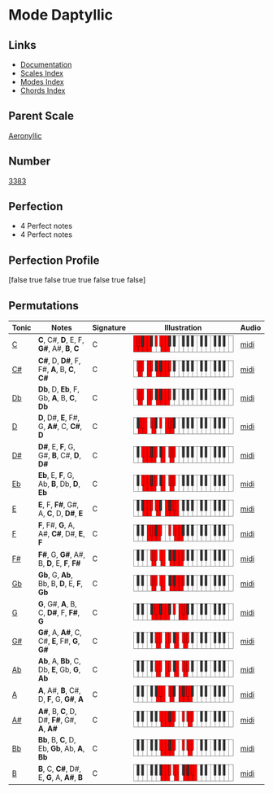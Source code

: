 # Mode Daptyllic

## Links

- [Documentation](index.md)
- [Scales Index](Scales.md)
- [Modes Index](Modes.md)
- [Chords Index](Chords.md)

## Parent Scale

[Aeronyllic](ScaleAeronyllic.md)

## Number

[3383](https://ianring.com/musictheory/scales/3383)

## Perfection

- 4 Perfect notes
- 4 Perfect notes

## Perfection Profile

[false true false true true false true false]

## Permutations

| Tonic | Notes | Signature | Illustration | Audio |
|-------|-------|-----------|--------------|-------|
| [C](ModeCNaturalDaptyllic.md) | **C**, C#, **D**, E, F, **G#**, A#, **B**, **C** | C | ![CNaturalDaptyllic](ModeCNaturalDaptyllic.png) | [midi](https://github.com/edipermadi/music/blob/main/docs/ModeCNaturalDaptyllic.mid?raw=true) |
| [C#](ModeCSharpDaptyllic.md) | **C#**, D, **D#**, F, F#, **A**, B, **C**, **C#** | C | ![CSharpDaptyllic](ModeCSharpDaptyllic.png) | [midi](https://github.com/edipermadi/music/blob/main/docs/ModeCSharpDaptyllic.mid?raw=true) |
| [Db](ModeDFlatDaptyllic.md) | **Db**, D, **Eb**, F, Gb, **A**, B, **C**, **Db** | C | ![DFlatDaptyllic](ModeDFlatDaptyllic.png) | [midi](https://github.com/edipermadi/music/blob/main/docs/ModeDFlatDaptyllic.mid?raw=true) |
| [D](ModeDNaturalDaptyllic.md) | **D**, D#, **E**, F#, G, **A#**, C, **C#**, **D** | C | ![DNaturalDaptyllic](ModeDNaturalDaptyllic.png) | [midi](https://github.com/edipermadi/music/blob/main/docs/ModeDNaturalDaptyllic.mid?raw=true) |
| [D#](ModeDSharpDaptyllic.md) | **D#**, E, **F**, G, G#, **B**, C#, **D**, **D#** | C | ![DSharpDaptyllic](ModeDSharpDaptyllic.png) | [midi](https://github.com/edipermadi/music/blob/main/docs/ModeDSharpDaptyllic.mid?raw=true) |
| [Eb](ModeEFlatDaptyllic.md) | **Eb**, E, **F**, G, Ab, **B**, Db, **D**, **Eb** | C | ![EFlatDaptyllic](ModeEFlatDaptyllic.png) | [midi](https://github.com/edipermadi/music/blob/main/docs/ModeEFlatDaptyllic.mid?raw=true) |
| [E](ModeENaturalDaptyllic.md) | **E**, F, **F#**, G#, A, **C**, D, **D#**, **E** | C | ![ENaturalDaptyllic](ModeENaturalDaptyllic.png) | [midi](https://github.com/edipermadi/music/blob/main/docs/ModeENaturalDaptyllic.mid?raw=true) |
| [F](ModeFNaturalDaptyllic.md) | **F**, F#, **G**, A, A#, **C#**, D#, **E**, **F** | C | ![FNaturalDaptyllic](ModeFNaturalDaptyllic.png) | [midi](https://github.com/edipermadi/music/blob/main/docs/ModeFNaturalDaptyllic.mid?raw=true) |
| [F#](ModeFSharpDaptyllic.md) | **F#**, G, **G#**, A#, B, **D**, E, **F**, **F#** | C | ![FSharpDaptyllic](ModeFSharpDaptyllic.png) | [midi](https://github.com/edipermadi/music/blob/main/docs/ModeFSharpDaptyllic.mid?raw=true) |
| [Gb](ModeGFlatDaptyllic.md) | **Gb**, G, **Ab**, Bb, B, **D**, E, **F**, **Gb** | C | ![GFlatDaptyllic](ModeGFlatDaptyllic.png) | [midi](https://github.com/edipermadi/music/blob/main/docs/ModeGFlatDaptyllic.mid?raw=true) |
| [G](ModeGNaturalDaptyllic.md) | **G**, G#, **A**, B, C, **D#**, F, **F#**, **G** | C | ![GNaturalDaptyllic](ModeGNaturalDaptyllic.png) | [midi](https://github.com/edipermadi/music/blob/main/docs/ModeGNaturalDaptyllic.mid?raw=true) |
| [G#](ModeGSharpDaptyllic.md) | **G#**, A, **A#**, C, C#, **E**, F#, **G**, **G#** | C | ![GSharpDaptyllic](ModeGSharpDaptyllic.png) | [midi](https://github.com/edipermadi/music/blob/main/docs/ModeGSharpDaptyllic.mid?raw=true) |
| [Ab](ModeAFlatDaptyllic.md) | **Ab**, A, **Bb**, C, Db, **E**, Gb, **G**, **Ab** | C | ![AFlatDaptyllic](ModeAFlatDaptyllic.png) | [midi](https://github.com/edipermadi/music/blob/main/docs/ModeAFlatDaptyllic.mid?raw=true) |
| [A](ModeANaturalDaptyllic.md) | **A**, A#, **B**, C#, D, **F**, G, **G#**, **A** | C | ![ANaturalDaptyllic](ModeANaturalDaptyllic.png) | [midi](https://github.com/edipermadi/music/blob/main/docs/ModeANaturalDaptyllic.mid?raw=true) |
| [A#](ModeASharpDaptyllic.md) | **A#**, B, **C**, D, D#, **F#**, G#, **A**, **A#** | C | ![ASharpDaptyllic](ModeASharpDaptyllic.png) | [midi](https://github.com/edipermadi/music/blob/main/docs/ModeASharpDaptyllic.mid?raw=true) |
| [Bb](ModeBFlatDaptyllic.md) | **Bb**, B, **C**, D, Eb, **Gb**, Ab, **A**, **Bb** | C | ![BFlatDaptyllic](ModeBFlatDaptyllic.png) | [midi](https://github.com/edipermadi/music/blob/main/docs/ModeBFlatDaptyllic.mid?raw=true) |
| [B](ModeBNaturalDaptyllic.md) | **B**, C, **C#**, D#, E, **G**, A, **A#**, **B** | C | ![BNaturalDaptyllic](ModeBNaturalDaptyllic.png) | [midi](https://github.com/edipermadi/music/blob/main/docs/ModeBNaturalDaptyllic.mid?raw=true) |
